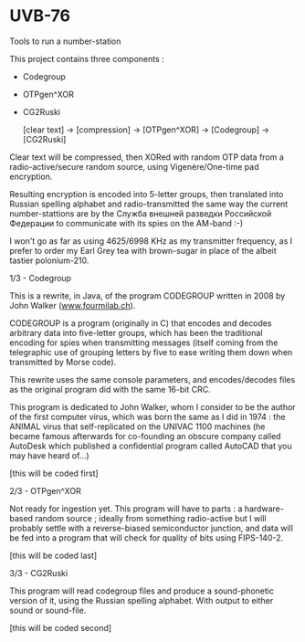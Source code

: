 # UVB-76
Tools to run a number-station

This project contains three components :

- Codegroup
- OTPgen^XOR
- CG2Ruski

   [clear text]  ->
   [compression] -> [OTPgen^XOR]
-> [Codegroup]   -> [CG2Ruski]

Clear text will be compressed, then XORed with random OTP data from a
radio-active/secure random source, using Vigenère/One-time pad
encryption.

Resulting encryption is encoded into 5-letter groups, then translated
into Russian spelling alphabet and radio-transmitted the same way the
current number-stattions are by the Служба внешней разведки Российской
Федерации to communicate with its spies on the AM-band :-)

I won't go as far as using 4625/6998 KHz as my transmitter frequency,
as I prefer to order my Earl Grey tea with brown-sugar in place of the
albeit tastier polonium-210.

1/3 - Codegroup

  This is a rewrite, in Java, of the program CODEGROUP written in 2008
  by John Walker (www.fourmilab.ch).

  CODEGROUP is a program (originally in C) that encodes and decodes
  arbitrary data into five-letter groups, which has been the traditional
  encoding for spies when transmitting messages (itself coming from the
  telegraphic use of grouping letters by five to ease writing them down
  when transmitted by Morse code).

  This rewrite uses the same console parameters, and encodes/decodes
  files as the original program did with the same 16-bit CRC.

  This program is dedicated to John Walker, whom I consider to be the
  author of the first computer virus, which was born the same as I did
  in 1974 : the ANIMAL virus that self-replicated on the UNIVAC 1100
  machines (he became famous afterwards for co-founding an obscure
  company called AutoDesk which published a confidential program called
  AutoCAD that you may have heard of...)

  [this will be coded first]

2/3 - OTPgen^XOR

  Not ready for ingestion yet. This program will have to parts :
  a hardware-based random source ; ideally from something radio-active
  but I will probably settle with a reverse-biased semiconductor junction,
  and data will be fed into a program that will check for quality of bits
  using FIPS-140-2.

[this will be coded last]

3/3 - CG2Ruski

  This program will read codegroup files and produce a sound-phonetic
  version of it, using the Russian spelling alphabet. With output to
  either sound or sound-file.

  [this will be coded second]
